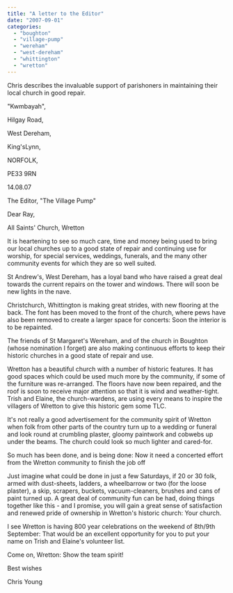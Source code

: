 ```yaml
---
title: "A letter to the Editor"
date: "2007-09-01"
categories: 
  - "boughton"
  - "village-pump"
  - "wereham"
  - "west-dereham"
  - "whittington"
  - "wretton"
---
```


Chris describes the invaluable support of parishoners in maintaining their local church in good repair.

"Kwmbayah",

Hilgay Road,

West Dereham,

King'sLynn,

NORFOLK,

PE33 9RN

14.08.07

The Editor, "The Village Pump"

Dear Ray,

All Saints' Church, Wretton

It is heartening to see so much care, time and money being used to bring our local churches up to a good state of repair and continuing use for worship, for special services, weddings, funerals, and the many other community events for which they are so well suited.

St Andrew's, West Dereham, has a loyal band who have raised a great deal towards the current repairs on the tower and windows. There will soon be new lights in the nave.

Christchurch, Whittington is making great strides, with new flooring at the back. The font has been moved to the front of the church, where pews have also been removed to create a larger space for concerts: Soon the interior is to be repainted.

The friends of St Margaret's Wereham, and of the church in Boughton (whose nomination I forget) are also making continuous efforts to keep their historic churches in a good state of repair and use.

Wretton has a beautiful church with a number of historic features. It has good spaces which could be used much more by the community, if some of the furniture was re-arranged. The floors have now been repaired, and the roof is soon to receive major attention so that it is wind and weather-tight. Trish and Elaine, the church-wardens, are using every means to inspire the villagers of Wretton to give this historic gem some TLC.

It's not really a good advertisement for the community spirit of Wretton when folk from other parts of the country turn up to a wedding or funeral and look round at crumbling plaster, gloomy paintwork and cobwebs up under the beams. The church could look so much lighter and cared-for.

So much has been done, and is being done: Now it need a concerted effort from the Wretton community to finish the job off

Just imagine what could be done in just a few Saturdays, if 20 or 30 folk, armed with dust-sheets, ladders, a wheelbarrow or two (for the loose plaster), a skip, scrapers, buckets, vacuum-cleaners, brushes and cans of paint turned up. A great deal of community fun can be had, doing things together like this - and I promise, you will gain a great sense of satisfaction and renewed pride of ownership in Wretton's historic church: Your church.

I see Wretton is having 800 year celebrations on the weekend of 8th/9th September: That would be an excellent opportunity for you to put your name on Trish and Elaine's volunteer list.

Come on, Wretton: Show the team spirit!

Best wishes

Chris Young

